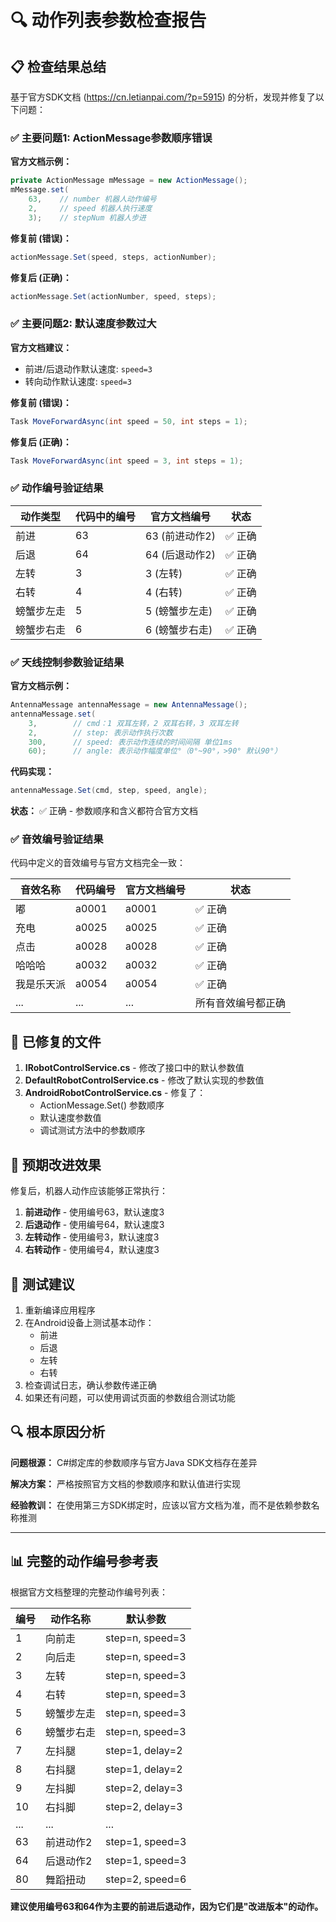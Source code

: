 # 🔍 动作列表参数检查报告

## 📋 检查结果总结

基于官方SDK文档 (https://cn.letianpai.com/?p=5915) 的分析，发现并修复了以下问题：

### ✅ **主要问题1: ActionMessage参数顺序错误**

**官方文档示例：**
```java
private ActionMessage mMessage = new ActionMessage();
mMessage.set(
    63,    // number 机器人动作编号
    2,     // speed 机器人执行速度   
    3);    // stepNum 机器人步进
```

**修复前 (错误)：**
```csharp
actionMessage.Set(speed, steps, actionNumber);
```

**修复后 (正确)：**
```csharp
actionMessage.Set(actionNumber, speed, steps);
```

### ✅ **主要问题2: 默认速度参数过大**

**官方文档建议：**
- 前进/后退动作默认速度: `speed=3`
- 转向动作默认速度: `speed=3`

**修复前 (错误)：**
```csharp
Task MoveForwardAsync(int speed = 50, int steps = 1);
```

**修复后 (正确)：**
```csharp
Task MoveForwardAsync(int speed = 3, int steps = 1);
```

### ✅ **动作编号验证结果**

| 动作类型 | 代码中的编号 | 官方文档编号 | 状态 |
|---------|-------------|-------------|------|
| 前进 | 63 | 63 (前进动作2) | ✅ 正确 |
| 后退 | 64 | 64 (后退动作2) | ✅ 正确 |
| 左转 | 3 | 3 (左转) | ✅ 正确 |
| 右转 | 4 | 4 (右转) | ✅ 正确 |
| 螃蟹步左走 | 5 | 5 (螃蟹步左走) | ✅ 正确 |
| 螃蟹步右走 | 6 | 6 (螃蟹步右走) | ✅ 正确 |

### ✅ **天线控制参数验证结果**

**官方文档示例：**
```java
AntennaMessage antennaMessage = new AntennaMessage();
antennaMessage.set(
    3,        // cmd：1 双耳左转，2 双耳右转，3 双耳左转 
    2,        // step: 表示动作执行次数
    300,      // speed: 表示动作连续的时间间隔 单位1ms
    60);      // angle: 表示动作幅度单位°（0°~90°，>90° 默认90°）
```

**代码实现：**
```csharp
antennaMessage.Set(cmd, step, speed, angle);
```

**状态：** ✅ 正确 - 参数顺序和含义都符合官方文档

### ✅ **音效编号验证结果**

代码中定义的音效编号与官方文档完全一致：

| 音效名称 | 代码编号 | 官方文档编号 | 状态 |
|---------|---------|-------------|------|
| 嘟 | a0001 | a0001 | ✅ 正确 |
| 充电 | a0025 | a0025 | ✅ 正确 |
| 点击 | a0028 | a0028 | ✅ 正确 |
| 哈哈哈 | a0032 | a0032 | ✅ 正确 |
| 我是乐天派 | a0054 | a0054 | ✅ 正确 |
| ... | ... | ... | 所有音效编号都正确 |

## 🔧 **已修复的文件**

1. **IRobotControlService.cs** - 修改了接口中的默认参数值
2. **DefaultRobotControlService.cs** - 修改了默认实现的参数值
3. **AndroidRobotControlService.cs** - 修复了：
   - ActionMessage.Set() 参数顺序
   - 默认速度参数值
   - 调试测试方法中的参数顺序

## 🎯 **预期改进效果**

修复后，机器人动作应该能够正常执行：

1. **前进动作** - 使用编号63，默认速度3
2. **后退动作** - 使用编号64，默认速度3  
3. **左转动作** - 使用编号3，默认速度3
4. **右转动作** - 使用编号4，默认速度3

## 📝 **测试建议**

1. 重新编译应用程序
2. 在Android设备上测试基本动作：
   - 前进
   - 后退
   - 左转
   - 右转
3. 检查调试日志，确认参数传递正确
4. 如果还有问题，可以使用调试页面的参数组合测试功能

## 🔍 **根本原因分析**

**问题根源：** C#绑定库的参数顺序与官方Java SDK文档存在差异

**解决方案：** 严格按照官方文档的参数顺序和默认值进行实现

**经验教训：** 在使用第三方SDK绑定时，应该以官方文档为准，而不是依赖参数名称推测

---

## 📊 **完整的动作编号参考表**

根据官方文档整理的完整动作编号列表：

| 编号 | 动作名称 | 默认参数 |
|------|---------|----------|
| 1 | 向前走 | step=n, speed=3 |
| 2 | 向后走 | step=n, speed=3 |
| 3 | 左转 | step=n, speed=3 |
| 4 | 右转 | step=n, speed=3 |
| 5 | 螃蟹步左走 | step=n, speed=3 |
| 6 | 螃蟹步右走 | step=n, speed=3 |
| 7 | 左抖腿 | step=1, delay=2 |
| 8 | 右抖腿 | step=1, delay=2 |
| 9 | 左抖脚 | step=2, delay=3 |
| 10 | 右抖脚 | step=2, delay=3 |
| ... | ... | ... |
| 63 | 前进动作2 | step=1, speed=3 |
| 64 | 后退动作2 | step=1, speed=3 |
| 80 | 舞蹈扭动 | step=2, speed=6 |

**建议使用编号63和64作为主要的前进后退动作，因为它们是"改进版本"的动作。**
